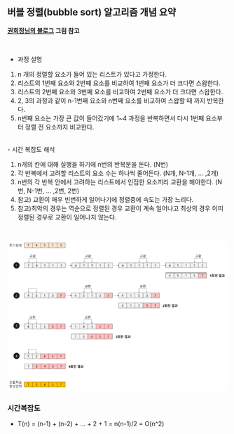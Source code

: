 <br/>
  
## 버블 정렬(bubble sort) 알고리즘 개념 요약

**[권희정님의 블로그](https://gmlwjd9405.github.io/2018/05/06/algorithm-bubble-sort.html) 그림 참고**

<br/>  

- 과정 설명<br/>  

 1. n 개의 정렬할 요소가 들어 있는 리스트가 있다고 가정한다. 
 2. 리스트의 1번째 요소와 2번째 요소를 비교하여 1번째 요소가 더 크다면 스왑한다.
 3. 리스트의 2번째 요소와 3번째 요소를 비교하여 2번째 요소가 더 크다면 스왑한다.
 4. 2, 3의 과정과 같이 n-1번째 요소와 n번째 요소를 비교하여 스왑할 때 까지 반복한다.
 5. n번째 요소는 가장 큰 값이 들어갔기에 1~4 과정을 반복하면서 다시 1번째 요소부터 정렬 전 요소까지 비교한다.
<br/>
- 시간 복잡도 해석<br/>  

 1. n개의 칸에 대해 실행을 하기에 n번의 반복문을 돈다. (N번)  
 2. 각 반복에서 고려할 리스트의 요소 수는 하나씩 줄어든다. (N개, N-1개, ... ,2개)  
 3. n번의 각 반복 안에서 고려하는 리스트에서 인접한 요소끼리 교환을 해야한다. (N번, N-1번, ... ,2번, 2번)  
 4. 참고) 교환이 매우 빈번하게 일어나기에 정렬중에 속도는 가장 느리다.
 5. 참고)최악의 경우는 역순으로 정렬된 경우 교환이 계속 일어나고 최상의 경우 이미 정렬된 경우로 교환이 일어나지 않는다.
<br/>

![bubble_img](./bubble_img.PNG)
<br/>

### 시간복잡도
 - T(n) = (n-1) + (n-2) + ... + 2 + 1 = n(n-1)/2 = O(n^2)
